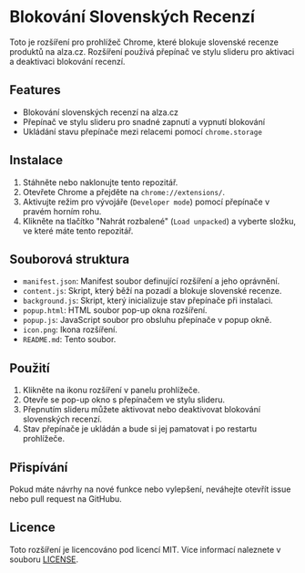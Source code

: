 # Blokování Slovenských Recenzí

Toto je rozšíření pro prohlížeč Chrome, které blokuje slovenské recenze produktů na alza.cz. Rozšíření používá přepínač ve stylu slideru pro aktivaci a deaktivaci blokování recenzí.

## Features

- Blokování slovenských recenzí na alza.cz
- Přepínač ve stylu slideru pro snadné zapnutí a vypnutí blokování
- Ukládání stavu přepínače mezi relacemi pomocí `chrome.storage`

## Instalace

1. Stáhněte nebo naklonujte tento repozitář.
2. Otevřete Chrome a přejděte na `chrome://extensions/`.
3. Aktivujte režim pro vývojáře (`Developer mode`) pomocí přepínače v pravém horním rohu.
4. Klikněte na tlačítko "Nahrát rozbalené" (`Load unpacked`) a vyberte složku, ve které máte tento repozitář.

## Souborová struktura

- `manifest.json`: Manifest soubor definující rozšíření a jeho oprávnění.
- `content.js`: Skript, který běží na pozadí a blokuje slovenské recenze.
- `background.js`: Skript, který inicializuje stav přepínače při instalaci.
- `popup.html`: HTML soubor pop-up okna rozšíření.
- `popup.js`: JavaScript soubor pro obsluhu přepínače v popup okně.
- `icon.png`: Ikona rozšíření.
- `README.md`: Tento soubor.

## Použití

1. Klikněte na ikonu rozšíření v panelu prohlížeče.
2. Otevře se pop-up okno s přepínačem ve stylu slideru.
3. Přepnutím slideru můžete aktivovat nebo deaktivovat blokování slovenských recenzí.
4. Stav přepínače je ukládán a bude si jej pamatovat i po restartu prohlížeče.

## Přispívání

Pokud máte návrhy na nové funkce nebo vylepšení, neváhejte otevřít issue nebo pull request na GitHubu.

## Licence

Toto rozšíření je licencováno pod licencí MIT. Více informací naleznete v souboru [LICENSE](LICENSE).